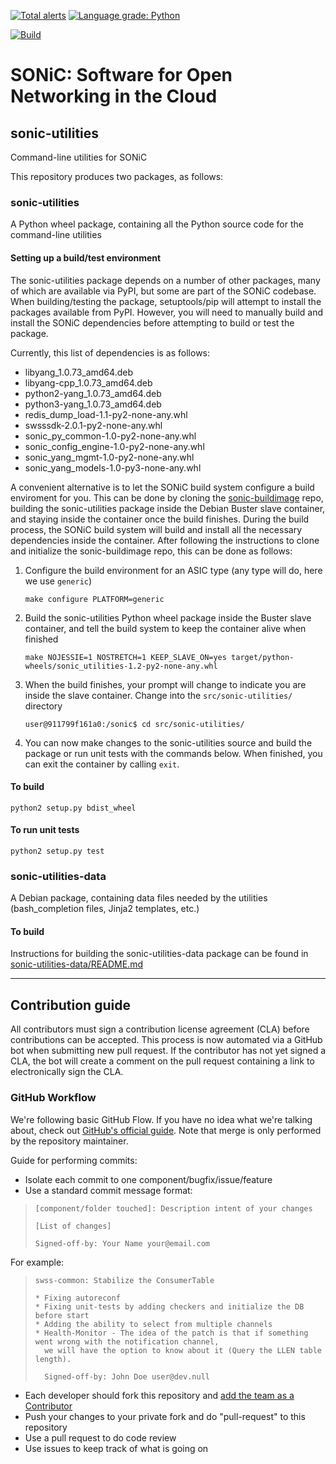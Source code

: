 [![Total alerts](https://img.shields.io/lgtm/alerts/g/Azure/sonic-utilities.svg?logo=lgtm&logoWidth=18)](https://lgtm.com/projects/g/Azure/sonic-utilities/alerts/)
[![Language grade: Python](https://img.shields.io/lgtm/grade/python/g/Azure/sonic-utilities.svg?logo=lgtm&logoWidth=18)](https://lgtm.com/projects/g/Azure/sonic-utilities/context:python)

[![Build](https://sonic-jenkins.westus2.cloudapp.azure.com/job/common/job/sonic-utilities-build/badge/icon)](https://sonic-jenkins.westus2.cloudapp.azure.com/job/common/job/sonic-utilities-build/)

# SONiC: Software for Open Networking in the Cloud

## sonic-utilities

Command-line utilities for SONiC

This repository produces two packages, as follows:

### sonic-utilities

A Python wheel package, containing all the Python source code for the command-line utilities

#### Setting up a build/test environment

The sonic-utilities package depends on a number of other packages, many of which are available via PyPI, but some are part of the SONiC codebase. When building/testing the package, setuptools/pip will attempt to install the packages available from PyPI. However, you will need to manually build and install the SONiC dependencies before attempting to build or test the package.

Currently, this list of dependencies is as follows:


- libyang_1.0.73_amd64.deb
- libyang-cpp_1.0.73_amd64.deb
- python2-yang_1.0.73_amd64.deb
- python3-yang_1.0.73_amd64.deb
- redis_dump_load-1.1-py2-none-any.whl
- swsssdk-2.0.1-py2-none-any.whl
- sonic_py_common-1.0-py2-none-any.whl
- sonic_config_engine-1.0-py2-none-any.whl
- sonic_yang_mgmt-1.0-py2-none-any.whl
- sonic_yang_models-1.0-py3-none-any.whl


A convenient alternative is to let the SONiC build system configure a build enviroment for you. This can be done by cloning the [sonic-buildimage](https://github.com/Azure/sonic-buildimage) repo, building the sonic-utilities package inside the Debian Buster slave container, and staying inside the container once the build finishes. During the build process, the SONiC build system will build and install all the necessary dependencies inside the container. After following the instructions to clone and initialize the sonic-buildimage repo, this can be done as follows:

1. Configure the build environment for an ASIC type (any type will do, here we use `generic`)
    ```
    make configure PLATFORM=generic
    ```

2. Build the sonic-utilities Python wheel package inside the Buster slave container, and tell the build system to keep the container alive when finished
    ```
    make NOJESSIE=1 NOSTRETCH=1 KEEP_SLAVE_ON=yes target/python-wheels/sonic_utilities-1.2-py2-none-any.whl
    ```

3. When the build finishes, your prompt will change to indicate you are inside the slave container. Change into the `src/sonic-utilities/` directory
    ```
    user@911799f161a0:/sonic$ cd src/sonic-utilities/
    ```

4. You can now make changes to the sonic-utilities source and build the package or run unit tests with the commands below. When finished, you can exit the container by calling `exit`.

#### To build

```
python2 setup.py bdist_wheel
```

#### To run unit tests

```
python2 setup.py test
```


### sonic-utilities-data

A Debian package, containing data files needed by the utilities (bash_completion files, Jinja2 templates, etc.)

#### To build

Instructions for building the sonic-utilities-data package can be found in [sonic-utilities-data/README.md](https://github.com/Azure/sonic-utilities/blob/master/sonic-utilities-data/README.md)

---

## Contribution guide

All contributors must sign a contribution license agreement (CLA) before contributions can be accepted. This process is now automated via a GitHub bot when submitting new pull request. If the contributor has not yet signed a CLA, the bot will create a comment on the pull request containing a link to electronically sign the CLA.

### GitHub Workflow

We're following basic GitHub Flow. If you have no idea what we're talking about, check out [GitHub's official guide](https://guides.github.com/introduction/flow/). Note that merge is only performed by the repository maintainer.

Guide for performing commits:

* Isolate each commit to one component/bugfix/issue/feature
* Use a standard commit message format:

>     [component/folder touched]: Description intent of your changes
>
>     [List of changes]
>
> 	  Signed-off-by: Your Name your@email.com

For example:

>     swss-common: Stabilize the ConsumerTable
>
>     * Fixing autoreconf
>     * Fixing unit-tests by adding checkers and initialize the DB before start
>     * Adding the ability to select from multiple channels
>     * Health-Monitor - The idea of the patch is that if something went wrong with the notification channel,
>       we will have the option to know about it (Query the LLEN table length).
>
>       Signed-off-by: John Doe user@dev.null


* Each developer should fork this repository and [add the team as a Contributor](https://help.github.com/articles/adding-collaborators-to-a-personal-repository)
* Push your changes to your private fork and do "pull-request" to this repository
* Use a pull request to do code review
* Use issues to keep track of what is going on
